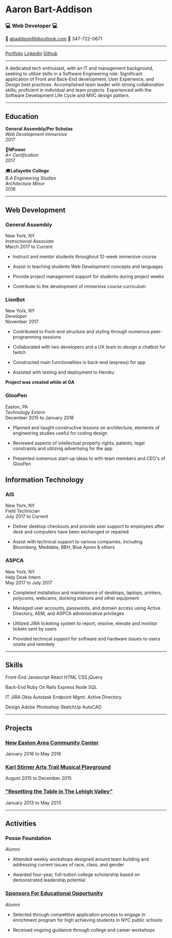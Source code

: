 # Aaron Bart-Addison 
### :computer: **Web Developer** :computer:

:email: abaddison16@outlook.com
:iphone: 347-722-0671
___
[Portfolio](https://ronaddy.github.io)
[LinkedIn](https://linkedin.com/in/abaddison16/)
[Github](https://github.com/RonAddy)
___

A dedicated tech enthusiast, with an IT and management background, seeking to utilize skills in a Software Engineering role. Significant application of Front and Back-End development, User Experience, and Design best practices.  Accomplished team leader with strong collaboration skills; proficient in individual and team projects. Experienced with the Software Development Life Cycle and MVC design pattern.

***

## Education

**General Assembly/Per Scholas**
<br>
_Web Development Immersive_
<br>
2017

:battery:**NPower**
<br>
_A+ Certification_
<br>
2017

:mortar_board:**Lafayette College**
<br>
_B.A Engineering Studies_
<br>
_Architecture Minor_
<br>
2016

___

## Web Development 

### **General Assembly**
New York, NY
<br>
_Instructional Associate_
<br>
March 2017 to Current

* Instruct and mentor students throughout 12-week immersive course

* Assist in teaching students Web Development concepts and languages

* Provide project management support for students during project weeks

* Contribute to the development of immersive course curriculum 


### **LionBot**
New York, NY
<br>
_Developer_
<br>
November 2017

* Contributed to front-end structure and styling through numerous peer-programming sessions

* Collaborated with two developers and a UX team to design a chatbot for twitch

* Constructed main functionalities in back-end (express) for app

* Assisted with testing and deployment to Heroku

**Project was created while at GA**

### **GlooPen**
Easton, PA
<br>
_Technology Extern_
<br>
December 2015 to January 2016

* Planned and taught constructive lessons on architecture, elements of engineering studies useful for coding design

* Reviewed aspects of intellectual property rights, patents, legal constraints and utilizing advertising for the app

* Presented numerous start-up ideas to with team members and CEO's of GlooPen

## Information Technology

### **AIS**
New York, NY
<br>
Field Technician
<br>
July 2017 to Current
* Deliver desktop checkouts and provide user support to employees after desk and computers have been exchanged or repaired

* Assist with technical support to various companies, including Bloomberg, Medidata, BBH, Blue Apron & others

### **ASPCA**
New York, NY
<br>
Help Desk Intern
<br>
May 2017 to July 2017
* Completed installation and maintenance of desktops, laptops, printers, polycoms, webcams, docking stations and other equipment

* Managed user accounts, passwords, and domain access using Active Directory, AEM, and ASPCA administrative privileges 

* Utilized JIRA ticketing system to report, resolve, elevate and monitor tickets sent by users 

* Provided technical support for software and hardware issues to users onsite and remotely 

___

## Skills
Front-End
Javascript
React
HTML
CSS
jQuery

Back-End
Ruby On Rails
Express
Node
SQL

IT
JIRA
Okta
Autotask Endpoint Mgmt.
Active Directory

Design
Adobe Photoshop
SketchUp
AutoCAD

___

## Projects
### [New Easton Area Community Center](https://www.youtube.com/watch?v=1DJS8skHULk)
January 2016 to May 2016

### [Karl Stirner Arts Trail Musical Playground](https://sites.lafayette.edu/egrs451-fa15/ksat-playground/)
August 2015 to December 2015

### ["Resetting the Table in The Lehigh Valley"](https://sustainability.lafayette.edu/wp-content/uploads/sites/19/2016/03/Resetting-the-Table-in-the-Lehigh-Valley-Final-Print-Version-June-2014.pdf)
January 2013 to May 2013

___

## Activities

### **Posse Foundation**
_Alumni_
* Attended weekly workshops designed around team building and addressing current issues of race, class, and gender

* Awarded four-year, full-tuition college scholarship based on demonstrated leadership potential

### [**Sponsors For Educational Opportunity**](http://www.seo-usa.org/)
_Alumni_
* Selected through competitive application process to engage in enrichment program for high achieving students in NYC public schools

* Received ongoing guidance through college and career workshops
